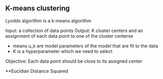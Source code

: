 
## K-means clustering

Lyodds algorithm is a k-means algorithm

Input: a collection of data points
Output: K cluster centers and an assignment of each data point to one of the cluster centerse

- means u_k are model parameters of the model that are fit to the data
- K is a hyperparameter which we need to select

Objective: Each data point should be close to its assigned center

**Eucldian Distance Squared